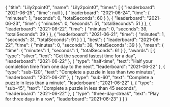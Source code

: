 {
  "title": "Lily2point0",
  "name": "Lily2point0",
  "times": [
    {
      "leaderboard": "2021-06-25",
      "time": null
    },
    {
      "leaderboard": "2021-06-24",
      "time": {
        "minutes": 1,
        "seconds": 0,
        "totalSeconds": 60
      }
    },
    {
      "leaderboard": "2021-06-23",
      "time": {
        "minutes": 0,
        "seconds": 51,
        "totalSeconds": 51
      }
    },
    {
      "leaderboard": "2021-06-22",
      "time": {
        "minutes": 0,
        "seconds": 39,
        "totalSeconds": 39
      }
    },
    {
      "leaderboard": "2021-06-21",
      "time": {
        "minutes": 1,
        "seconds": 31,
        "totalSeconds": 91
      }
    }
  ],
  "best": {
    "leaderboard": "2021-06-22",
    "time": {
      "minutes": 0,
      "seconds": 39,
      "totalSeconds": 39
    }
  },
  "mean": {
    "time": {
      "minutes": 1,
      "seconds": 1,
      "totalSeconds": 61
    }
  },
  "awards": [
    {
      "type": "silver",
      "text": "Get the second fastest time for a day",
      "leaderboard": "2021-06-22"
    },
    {
      "type": "half-time",
      "text": "Half your completion time from one day to the next",
      "leaderboard": "2021-06-22"
    },
    {
      "type": "sub-120",
      "text": "Complete a puzzle in less than two minutes",
      "leaderboard": "2021-06-21"
    },
    {
      "type": "sub-60",
      "text": "Complete a puzzle in less than a minute",
      "leaderboard": "2021-06-22"
    },
    {
      "type": "sub-45",
      "text": "Complete a puzzle in less than 45 seconds",
      "leaderboard": "2021-06-22"
    },
    {
      "type": "three-day-streak",
      "text": "Play for three days in a row",
      "leaderboard": "2021-06-23"
    }
  ]
}